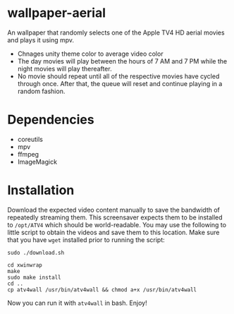 # wallpaper-aerial
An wallpaper that randomly selects one of the Apple TV4 HD aerial movies and plays it using mpv. 
* Chnages unity theme color to average video color
* The day movies will play between the hours of 7 AM and 7 PM while the night movies will play thereafter.
* No movie should repeat until all of the respective movies have cycled through once. After that, the queue will reset and continue playing in a random fashion.

# Dependencies
* coreutils
* mpv
* ffmpeg
* ImageMagick

# Installation
Download the expected video content manually to save the bandwidth of repeatedly streaming them.
This screensaver expects them to be installed to `/opt/ATV4` which should be world-readable. You may use the following to little script to obtain the videos and save them to this location. Make sure that you have `wget` installed prior to running the script:
```
sudo ./download.sh
```
```
cd xwinwrap
make
sudo make install
cd ..
cp atv4wall /usr/bin/atv4wall && chmod a+x /usr/bin/atv4wall
```

Now you can run it with `atv4wall` in bash. Enjoy!
